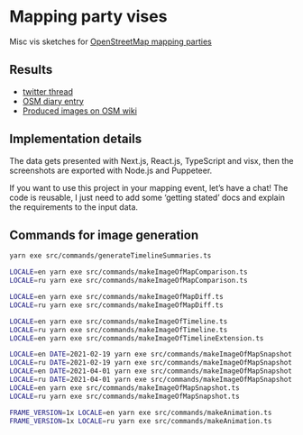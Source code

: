 # Mapping party vises

Misc vis sketches for [OpenStreetMap mapping parties](https://wiki.openstreetmap.org/wiki/Mapping_parties)

## Results

- [twitter thread](https://twitter.com/kachkaev/status/1381524909818527747)
- [OSM diary entry](https://www.openstreetmap.org/user/Kachkaev/diary/396387)
- [Produced images on OSM wiki](https://wiki.openstreetmap.org/wiki/Penza#Meetups)

## Implementation details

The data gets presented with Next.js, React.js, TypeScript and visx, then the screenshots are exported with Node.js and Puppeteer.

If you want to use this project in your mapping event, let’s have a chat! The code is reusable, I just need to add some ‘getting stated’ docs and explain the requirements to the input data.

## Commands for image generation

```sh
yarn exe src/commands/generateTimelineSummaries.ts

LOCALE=en yarn exe src/commands/makeImageOfMapComparison.ts
LOCALE=ru yarn exe src/commands/makeImageOfMapComparison.ts

LOCALE=en yarn exe src/commands/makeImageOfMapDiff.ts
LOCALE=ru yarn exe src/commands/makeImageOfMapDiff.ts

LOCALE=en yarn exe src/commands/makeImageOfTimeline.ts
LOCALE=ru yarn exe src/commands/makeImageOfTimeline.ts
LOCALE=en yarn exe src/commands/makeImageOfTimelineExtension.ts

LOCALE=en DATE=2021-02-19 yarn exe src/commands/makeImageOfMapSnapshot.ts
LOCALE=ru DATE=2021-02-19 yarn exe src/commands/makeImageOfMapSnapshot.ts
LOCALE=en DATE=2021-04-01 yarn exe src/commands/makeImageOfMapSnapshot.ts
LOCALE=ru DATE=2021-04-01 yarn exe src/commands/makeImageOfMapSnapshot.ts
LOCALE=en yarn exe src/commands/makeImageOfMapSnapshot.ts
LOCALE=ru yarn exe src/commands/makeImageOfMapSnapshot.ts

FRAME_VERSION=1x LOCALE=en yarn exe src/commands/makeAnimation.ts
FRAME_VERSION=1x LOCALE=ru yarn exe src/commands/makeAnimation.ts
```
